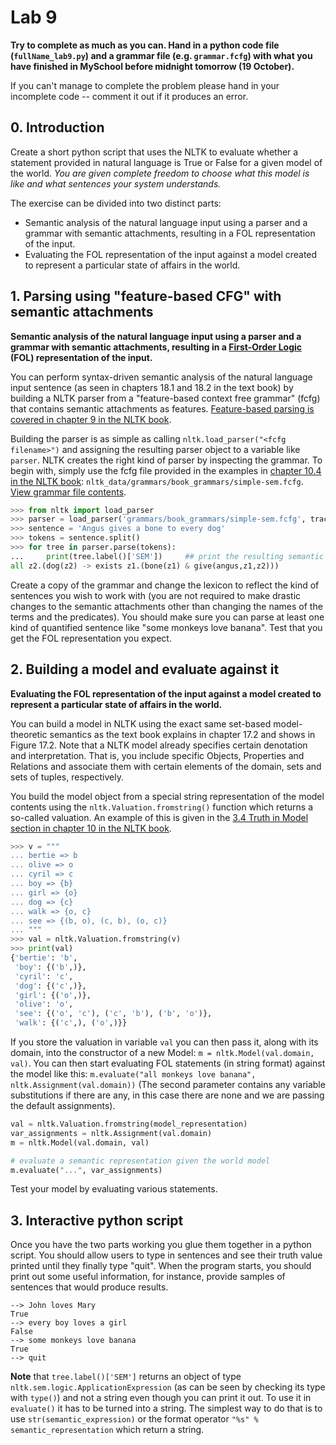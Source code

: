 # Lab 9

**Try to complete as much as you can. Hand in a python code file (`fullName_lab9.py`) and a grammar file (e.g. `grammar.fcfg`) with what you have finished in MySchool before midnight tomorrow (19 October).**

If you can't manage to complete the problem please hand in your incomplete code -- comment it out if it produces an error.

## 0. Introduction

Create a short python script that uses the NLTK to evaluate whether a statement provided in natural language is True or False for a given model of the world. _You are given complete freedom to choose what this model is like and what sentences your system understands._

The exercise can be divided into two distinct parts:
* Semantic analysis of the natural language input using a parser and a grammar with semantic attachments, resulting in a FOL representation of the input.
* Evaluating the FOL representation of the input against a model created to represent a particular state of affairs in the world.

## 1. Parsing using "feature-based CFG" with semantic attachments

**Semantic analysis of the natural language input using a parser and a grammar with semantic attachments, resulting in a [First-Order Logic](https://en.wikipedia.org/wiki/First-order_logic) (FOL) representation of the input.**

You can perform syntax-driven semantic analysis of the natural language input sentence (as seen in chapters 18.1 and 18.2 in the text book) by building a NLTK parser from a "feature-based context free grammar" (fcfg) that contains semantic attachments as features. [Feature-based parsing is covered in chapter 9 in the NLTK book](http://www.nltk.org/book/ch09.html).

Building the parser is as simple as calling `nltk.load_parser("<fcfg filename>")` and assigning the resulting parser object to a variable like `parser`. NLTK creates the right kind of parser by inspecting the grammar. To begin with, simply use the fcfg file provided in the examples in [chapter 10.4 in the NLTK book](http://www.nltk.org/book/ch10.html#the-semantics-of-english-sentences): `nltk_data/grammars/book_grammars/simple-sem.fcfg`. [View grammar file contents](https://raw.githubusercontent.com/nltk/nltk_teach/master/examples/grammars/book_grammars/simple-sem.fcfg).

```python
>>> from nltk import load_parser
>>> parser = load_parser('grammars/book_grammars/simple-sem.fcfg', trace=0)
>>> sentence = 'Angus gives a bone to every dog'
>>> tokens = sentence.split()
>>> for tree in parser.parse(tokens):
...     print(tree.label()['SEM'])     ## print the resulting semantic representation
all z2.(dog(z2) -> exists z1.(bone(z1) & give(angus,z1,z2)))
```

Create a copy of the grammar and change the lexicon to reflect the kind of sentences you wish to work with (you are not required to make drastic changes to the semantic attachments other than changing the names of the terms and the predicates). You should make sure you can parse at least one kind of quantified sentence like "some monkeys love banana". Test that you get the FOL representation you expect.

## 2. Building a model and evaluate against it

**Evaluating the FOL representation of the input against a model created to represent a particular state of affairs in the world.**

You can build a model in NLTK using the exact same set-based model-theoretic semantics as the text book explains in chapter 17.2 and shows in Figure 17.2. Note that a NLTK model already specifies certain denotation and interpretation. That is, you include specific Objects, Properties and Relations and associate them with certain elements of the domain, sets and sets of tuples, respectively.

You build the model object from a special string representation of the model contents using the `nltk.Valuation.fromstring()` function which returns a so-called valuation. An example of this is given in the [3.4 Truth in Model section in chapter 10 in the NLTK book](http://www.nltk.org/book/ch10.html#truth-in-model).

```python
>>> v = """
... bertie => b
... olive => o
... cyril => c
... boy => {b}
... girl => {o}
... dog => {c}
... walk => {o, c}
... see => {(b, o), (c, b), (o, c)}
... """
>>> val = nltk.Valuation.fromstring(v)
>>> print(val)
{'bertie': 'b',
 'boy': {('b',)},
 'cyril': 'c',
 'dog': {('c',)},
 'girl': {('o',)},
 'olive': 'o',
 'see': {('o', 'c'), ('c', 'b'), ('b', 'o')},
 'walk': {('c',), ('o',)}}
```

If you store the valuation in variable `val` you can then pass it, along with its domain, into the constructor of a new Model: `m = nltk.Model(val.domain, val)`. You can then start evaluating FOL statements (in string format) against the model like this: `m.evaluate("all monkeys love banana", nltk.Assignment(val.domain))` (The second parameter contains any variable substitutions if there are any, in this case there are none and we are passing the default assignments).

```python
val = nltk.Valuation.fromstring(model_representation)
var_assignments = nltk.Assignment(val.domain)
m = nltk.Model(val.domain, val)

# evaluate a semantic representation given the world model
m.evaluate("...", var_assignments) 
```

Test your model by evaluating various statements.

## 3. Interactive python script

Once you have the two parts working you glue them together in a python script. You should allow users to type in sentences and see their truth value printed until they finally type "quit". When the program starts, you should print out some useful information, for instance, provide samples of sentences that would produce results.

```
--> John loves Mary
True
--> every boy loves a girl
False
--> some monkeys love banana
True
--> quit
```

**Note** that `tree.label()['SEM']` returns an object of type `nltk.sem.logic.ApplicationExpression` (as can be seen by checking its type with `type()`) and not a string even though you can print it out. To use it in `evaluate()` it has to be turned into a string. The simplest way to do that is to use `str(semantic_expression)` or the format operator `"%s" % semantic_representation` which return a string.